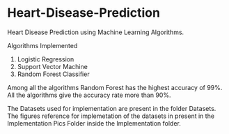 # Heart-Disease-Prediction
Heart Disease Prediction using Machine Learning Algorithms.

Algorithms Implemented
1. Logistic Regression
2. Support Vector Machine 
3. Random Forest Classifier

Among all the algorithms Random Forest has the highest accuracy of 99%.
All the algorithms give the accuracy rate more than 90%. 

The Datasets used for implementation are present in the folder Datasets.
The figures reference for implemetation of the datasets in present in the Implementation Pics Folder inside the Implementation folder.

